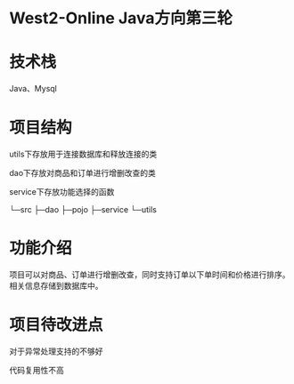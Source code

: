 # West2-Online Java方向第三轮

# 技术栈

Java、Mysql

# 项目结构

utils下存放用于连接数据库和释放连接的类

dao下存放对商品和订单进行增删改查的类

service下存放功能选择的函数

└─src
    ├─dao
    ├─pojo
    ├─service
    └─utils

# 功能介绍

项目可以对商品、订单进行增删改查，同时支持订单以下单时间和价格进行排序。相关信息存储到数据库中。

# 项目待改进点

对于异常处理支持的不够好

代码复用性不高


